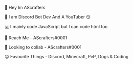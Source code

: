 👋 Hey Im AScrafters

👀 I am Discord Bot Dev And A YouTuber 😏

💻 I mainly code JavaScript but I can code html too

📧 Reach Me - AScrafters#0001

💜 Looking to collab - AScrafters#0001 

😊 Favourite Things - Discord, Minecraft, PvP, Dogs & Coding

